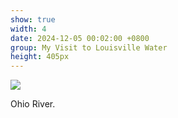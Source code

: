 ```yaml
---
show: true
width: 4
date: 2024-12-05 00:02:00 +0800
group: My Visit to Louisville Water
height: 405px
---
```

<div>
  <img class="lazy w-100 rounded-top" src="{{ '/assets/images/LWC_Pics/LWCVisit4.jpg' | relative_url }}">
  <div class="card-body">
    <p class="card-text">
      Ohio River.
    </p>
  </div>
</div>
